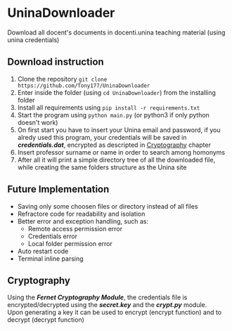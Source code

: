 # UninaDownloader
Download all docent's documents in docenti.unina teaching material (using unina credentials)

## Download instruction
1. Clone the repository ```git clone https://github.com/Tony177/UninaDownloader``` 
2. Enter inside the folder (using ```cd UninaDownloader```) from the installing folder
3. Install all requirements using ```pip install -r requirements.txt```
4. Start the program using ```python main.py``` (or python3 if only python doesn't work)
5. On first start you have to insert your Unina email and password, if you alredy used this program, your credentials will be saved in <b><i>credentials.dat</b></i>, encrypted as descripted in [Cryptography](#Cryptography) chapter
6. Insert professor surname or name in order to search among homonyms
7. After all it will print a simple directory tree of all the downloaded file, while creating the same folders structure as the Unina site

## Future Implementation
- Saving only some choosen files or directory instead of all files
- Refractore code for readability and isolation
- Better error and exception handling, such as:
    - Remote access permission error
    - Credentials error
    - Local folder permission error
- Auto restart code
- Terminal inline parsing
## Cryptography

Using the <b><i>Fernet Cryptography Module</b></i>, the credentials file is encrypted/decrypted using the <i><b>secret.key</b></i> and the <i><b>crypt.py</b></i> module.\
Upon generating a key it can be used to encrypt (encrypt function) and to decrypt (decrypt function)